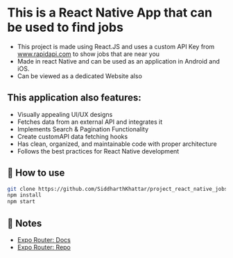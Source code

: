 # This is a React Native App that can be used to find jobs
- This project is made using React.JS and uses a custom API Key from www.rapidapi.com to show jobs that are near you
- Made in react Native and can be used as an application in Android and iOS.  
- Can be viewed as a dedicated Website also

## This application also features:
- Visually appealing UI/UX designs
- Fetches data from an external API and integrates it
- Implements Search & Pagination Functionality
- Create customAPI data fetching hooks
- Has clean, organized, and maintainable code with proper architecture
- Follows the best practices for React Native development


## 🤩 How to use

```sh
git clone https://github.com/SiddharthKhattar/project_react_native_jobs_3.git
npm install
npm start
```

## 📝 Notes

- [Expo Router: Docs](https://expo.github.io/router)
- [Expo Router: Repo](https://github.com/expo/router)
